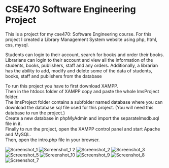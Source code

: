 # CSE470 Software Engineering Project
This is a project for my cse470: Software Engineering course. For this project I created a Library Management System website using php, html, css, mysql.

Students can login to their account, search for books and order their books. Librarians can login to their account and view all the information of the students, books, publishers, staff and any orders. Additionally, a librarian has the ability to add, modify and delete some of the data of students, books, staff and publishers from the database

To run this project you have to first download XAMPP.   
Then in the htdocs folder of XAMPP copy and paste the whole lmsProject folder.  
The lmsProject folder contains a subfolder named database where you can download the database sql file used for this project. (You will need this database to run the project.)     
Create a new database in phpMyAdmin and import the separatelmsdb.sql file in it.  
Finally to run the project, open the XAMPP control panel and start Apache and MySQL.   
Then, open the intro.php file in your browser. 

![Screenshot_1](https://user-images.githubusercontent.com/65446110/190239817-7836d913-3709-4a6f-b09b-81cdd02ab78e.png)
![Screenshot_1 2](https://user-images.githubusercontent.com/65446110/190239995-256f5fcf-0a35-4930-842e-6a0abbf7f330.png)
![Screenshot_2](https://user-images.githubusercontent.com/65446110/190241436-906aedfc-5062-4d57-91b9-e64a5acd452d.png)
![Screenshot_3](https://user-images.githubusercontent.com/65446110/190241513-d4f115dd-f539-48dc-9047-722617c207c3.png)
![Screenshot_5](https://user-images.githubusercontent.com/65446110/190241660-14372307-86b7-40bf-95b1-b2627ce8885d.png)
![Screenshot_10](https://user-images.githubusercontent.com/65446110/190242113-853c2e78-9f35-4ea8-b9e2-092aacf6a8cc.png)
![Screenshot_9](https://user-images.githubusercontent.com/65446110/190241861-8286f26d-310f-4d0f-a577-e629aecbeb37.png)
![Screenshot_8](https://user-images.githubusercontent.com/65446110/190242173-6d10f5cf-e2ae-4c5f-b64b-079c732ef306.png)
![Screenshot_7](https://user-images.githubusercontent.com/65446110/190242228-5b95e541-795e-46da-bb26-a2c0a95e325f.png)




